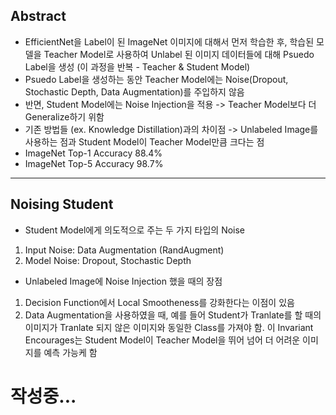 ## Abstract
- EfficientNet을 Label이 된 ImageNet 이미지에 대해서 먼저 학습한 후, 학습된 모델을 Teacher Model로 사용하여 Unlabel 된 이미지 데이터들에 대해 Psuedo Label을 생성 (이 과정을 반복 - Teacher & Student Model)
- Psuedo Label을 생성하는 동안 Teacher Model에는 Noise(Dropout, Stochastic Depth, Data Augmentation)를 주입하지 않음
- 반면, Student Model에는 Noise Injection을 적용 -> Teacher Model보다 더 Generalize하기 위함 
- 기존 방법들 (ex. Knowledge Distillation)과의 차이점 -> Unlabeled Image를 사용하는 점과 Student Model이 Teacher Model만큼 크다는 점
- ImageNet Top-1 Accuracy 88.4%
- ImageNet Top-5 Accuracy 98.7%

***

## Noising Student
- Student Model에게 의도적으로 주는 두 가지 타입의 Noise 
1) Input Noise: Data Augmentation (RandAugment)
2) Model Noise: Dropout, Stochastic Depth

- Unlabeled Image에 Noise Injection 했을 때의 장점
1) Decision Function에서 Local Smootheness를 강화한다는 이점이 있음
2) Data Augmentation을 사용하였을 때, 예를 들어 Student가 Tranlate를 할 때의 이미지가 Tranlate 되지 않은 이미지와 동일한 Class를 가져야 함. 이 Invariant Encourages는 Student Model이 Teacher Model을 뛰어 넘어 더 어려운 이미지를 예측 가능케 함



# 작성중...
